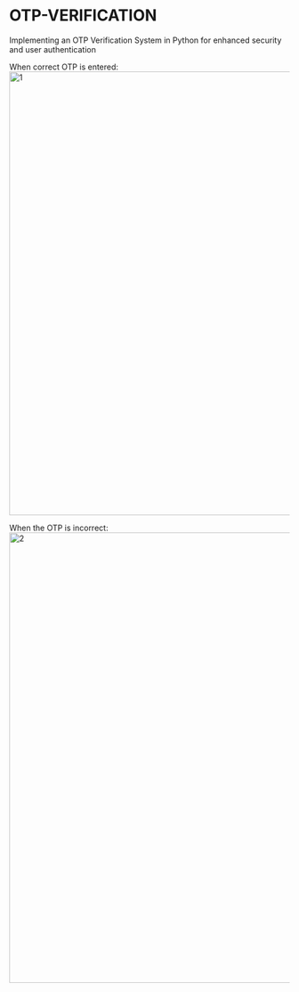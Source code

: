 # OTP-VERIFICATION
Implementing an OTP Verification System in Python for enhanced security and user authentication



When correct OTP is entered:
<img width="798" alt="1" src="https://github.com/gargshashwat987/OTP-VERIFICATION/assets/124812421/047fe811-8ccd-45b3-b56e-a8cc3f76998e">

When the OTP is incorrect:
<img width="810" alt="2" src="https://github.com/gargshashwat987/OTP-VERIFICATION/assets/124812421/20d9903f-7779-4214-a691-371e04be817b">
